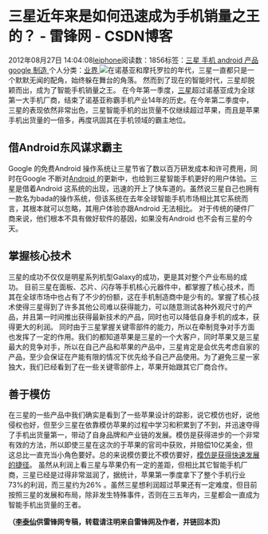 
# 三星近年来是如何迅速成为手机销量之王的？ - 雷锋网 - CSDN博客


2012年08月27日 14:04:08[leiphone](https://me.csdn.net/leiphone)阅读数：1856标签：[三星																](https://so.csdn.net/so/search/s.do?q=三星&t=blog)[手机																](https://so.csdn.net/so/search/s.do?q=手机&t=blog)[android																](https://so.csdn.net/so/search/s.do?q=android&t=blog)[产品																](https://so.csdn.net/so/search/s.do?q=产品&t=blog)[google																](https://so.csdn.net/so/search/s.do?q=google&t=blog)[制造																](https://so.csdn.net/so/search/s.do?q=制造&t=blog)[
							](https://so.csdn.net/so/search/s.do?q=google&t=blog)[
																					](https://so.csdn.net/so/search/s.do?q=产品&t=blog)个人分类：[业界																](https://blog.csdn.net/leiphone/article/category/873390)
[
																								](https://so.csdn.net/so/search/s.do?q=产品&t=blog)
[
				](https://so.csdn.net/so/search/s.do?q=android&t=blog)
[
			](https://so.csdn.net/so/search/s.do?q=android&t=blog)
[
		](https://so.csdn.net/so/search/s.do?q=手机&t=blog)
[
	](https://so.csdn.net/so/search/s.do?q=三星&t=blog)
![](http://www.leiphone.com/wp-content/uploads/2012/08/imgres-150x150.jpg)在诺基亚和摩托罗拉的年代，三星一直都只是一个默默无闻的配角，始终躲在舞台的角落。
 然而到了现在的智能时代，三星却脱颖而出，成为了智能手机销量之王。
在今年第一季度，[三星](http://leiphone.com/tag/%E4%B8%89%E6%98%9F)超过诺基亚成为全球第一大手机厂商，结束了诺基亚称霸手机产业14年的历史。在今年第二季度中，三星的表现依然非常出色，三星智能手机的出货量不仅继续超过苹果，而且是苹果手机出货量的一倍多，再度巩固其在手机领域的霸主地位。

## 借Android东风谋求霸主
Google 的免费Android 操作系统让三星节省了数以百万研发成本和许可费用，同时在Google 不断对[Android ](http://leiphone.com/tag/android)的更新中，也给到三星智能手机更好的用户体验。三星是借着Android
 这系统的出现，迅速的开上了快车道的。虽然说三星自己也拥有一款名为bada的操作系统，但该系统在去年全球智能手机市场相比其它系统而言，其根本就可以忽略，其用户体验亦跟Android 无法相比。
对于传统的硬件厂商来说，他们根本不具有做好软件的基因，如果没有Android 也不会有三星的今天。

## 掌握核心技术
三星的成功不仅仅是明星系列机型Galaxy的成功，更是其对整个产业布局的成功。
目前三星在面板、芯片、闪存等手机核心元器件中，都掌握了核心技术，而其在全球市场中也占有了不少的份额，这在手机制造商中是少有的。掌握了核心技术使得三星得到了许多其他公司难以获得能力，可以随意测试各种外观尺寸的产品，并且第一时间推出获得最新技术的产品，同时也可以降低自身手机的成本，获得更大的利润。
同时由于三星掌握关键零部件的能力，所以在牵制竞争对手方面也发挥了一定的作用。我们的都知道苹果是三星的一个大客户，同时苹果又是三星最大的竞争对手，所以在自己产品和苹果的产品中，三星肯定是会优先考虑自家的产品，至少会保证在产能有限的情况下优先给予自己产品使用。为了避免三星一家独大，我们已经看到了在一些关键零部件上，苹果开始跟其它厂商合作。

## 善于模仿
在三星的一些产品中我们确实是看到了一些苹果设计的踪影，说它模仿也好，说他侵权也好，但至少三星在依靠模仿苹果的过程中学习和积累到了不到，并迅速夺得了手机出货量第一，带动了自身品牌和产业链的发展。模仿是获得进步的一个非常有效的方法，所以即使三星在这次的于苹果的官司中获败，并赔偿10亿美金，但这总比一直充当小角色要好。总的来说模仿要比不模仿要好，[模仿是获得快速发展的捷径](http://www.leiphone.com/0815-danice-dont-innovate.html)。
虽然从利润上看三星与苹果仍有一定的差距，但相比其它智能手机厂商，三星已经是过得非常滋润了，据统计，苹果第一季度拿下了整个手机行业73%的利润，而三星约为26% 。虽然三星想利润超过苹果还有一定难度，但目前按照三星的发展和布局，除非发生特殊事件，否则在三五年内，三星都会一直成为智能手机出货量的王者。

**（****[李泰仙](http://www.leiphone.com/author/litaixian)****供****雷锋网****专稿，转载请注明来自雷锋网及作者，并链回本页)**

